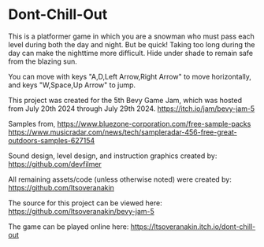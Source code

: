 # Dont-Chill-Out

This is a platformer game in which you are a snowman who must pass each level during both the day and night.
But be quick! Taking too long during the day can make the nighttime more difficult.
Hide under shade to remain safe from the blazing sun.

You can move with keys "A,D,Left Arrow,Right Arrow" to move horizontally, and keys "W,Space,Up Arrow" to jump.

This project was created for the 5th Bevy Game Jam, which was hosted from July 20th 2024 through July 29th 2024.
https://itch.io/jam/bevy-jam-5

Samples from,
https://www.bluezone-corporation.com/free-sample-packs
https://www.musicradar.com/news/tech/sampleradar-456-free-great-outdoors-samples-627154

Sound design, level design, and instruction graphics created by:
https://github.com/devfilmer

All remaining assets/code (unless otherwise noted) were created by:
https://github.com/ltsoveranakin

The source for this project can be viewed here:
https://github.com/ltsoveranakin/bevy-jam-5

The game can be played online here:
https://ltsoveranakin.itch.io/dont-chill-out
